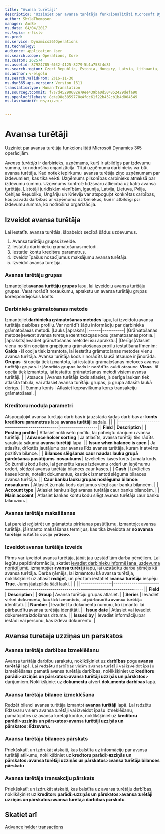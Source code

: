 ```yaml
---
title: "Avansa turētāji"
description: "Uzziniet par avansa turētāja funkcionalitāti Microsoft Dynamics 365 operācijām."
author: ShylaThompson
manager: AnnBe
ms.date: 04/04/2017
ms.topic: article
ms.prod: 
ms.service: Dynamics365Operations
ms.technology: 
audience: Application User
ms.search.scope: Operations, Core
ms.custom: 262574
ms.assetid: 87924785-6032-4125-8279-5b1a758f4d80
ms.search.region: Czech Republic, Estonia, Hungary, Latvia, Lithuania, Poland, Russia
ms.author: v-elgolu
ms.search.validFrom: 2016-11-30
ms.dyn365.ops.version: Version 1611
translationtype: Human Translation
ms.sourcegitcommit: f707d45290682e79ee439ba0d504852429defa90
ms.openlocfilehash: 8cfe98e3859778e4fdc61f22b437cb1b4d004549
ms.lasthandoff: 03/31/2017


---
```


# <a name="advance-holders"></a>Avansa turētāji

Uzziniet par avansa turētāja funkcionalitāti Microsoft Dynamics 365 operācijām.

*Avansa turētāja* ir darbinieks, uzņēmums, kurš ir atbildīgs par izdevumu summa, ko nodrošina organizācija. Tikai uzņēmuma darbinieks var būt avansa turētāja. Kad notiek iepirkumu, avansa turētāja ziņo uzņēmumam par izdevumiem, kas tika veikti. Uzņēmums pilsonības darbinieks atmaksā par izdevumu summu. Uzņēmums kontrolē līdzsvaru attiecībā uz katra avansa turētāja. Lietotāji juridiskām vienībām, Igaunija, Latvija, Lietuva, Polija, Čehijas Republiku, Ungāriju un Krievija var atspoguļot konkrētas darbības, kas pavada darbības ar uzņēmuma darbiniekus, kuri ir atbildīgi par izdevumu summa, ko nodrošina organizācija.

## <a name="set-up-an-advance-holder"></a>Izveidot avansa turētāja
Lai iestatītu avansa turētāja, jāpabeidz secībā šādus uzdevumus.
1.  Avansa turētāju grupas izveide.
2.  Iestatītu darbinieku grāmatošanas metodi.
3.  Iestatiet kontu kreditoru parametrus.
4.  Izveidot īpašus nosacījumus maksājumu avansa turētāja.
5.  Izveidot avansa turētāja.

### <a name="advance-holder-groups"></a>Avansa turētāju grupas

Izmantojiet **avansa turētāju grupas** lapu, lai izveidotu avansa turētāju grupas. Varat norādīt nosaukumu, aprakstu un avansa turētāju grupas korespondējošais konts.
### <a name="employee-posting-profile"></a>Darbinieku grāmatošanas metode

Izmantojiet **darbinieka grāmatošanas metodes** lapu, lai izveidotu avansa turētāja darbības profilu. Var norādīt šādu informāciju par darbinieka grāmatošanas metodi.
|Lauks |apraksts|
|------|-----------|
|Grāmatošanas metode|Ievadīt avansa turētāja identifikācijas kodu grāmatošanas profilā.|
|apraksts|Ievadiet grāmatošanas metodei īsu aprakstu.|
|Derīgs|Atlasiet vienu no šīm opcijām grupējumu grāmatošanas profilu iestatīšana līmenim: 
**Galda** -šī opcija tiek izmantota, lai iestatītu grāmatošanas metodes vienu avansa turētāja. Avansa turētāja kods ir norādīts laukā atsauce ir jānorāda.
**Grupas** -šī opcija tiek izmantota, lai iestatītu grāmatošanas metodes avansa turētāju grupas. Ir jānorāda grupas kods ir norādīts laukā atsauce.
**Visas** -šī opcija tiek izmantota, lai iestatītu grāmatošanas metodi visiem avansa turētāji. | | Atsauce | Avansa turētāja kods atlasiet, ja derīga laukam tiek atlasīta tabula, vai atlasiet avansa turētāju grupas, ja grupa atlasīta laukā derīgs. | | Summu konts | Atlasiet kopsavilkuma konts transakciju grāmatošanai. |



### <a name="account-payable-parameters"></a>Kreditoru moduļa parametri

Atspoguļojot avansa turētāja darbības ir jāuzstāda šādas darbības ar **konts kreditoru parametrus** lapu **avansa turētāji** sadaļu.
|                                                |                   |
|------------------------------------------------|-------------------|
|  **Field**                                     | **Description**                                                                                                                                                                  |
| **Posting profile**                            | Atlasiet noklusēto profilu, lai pabeigtu darījumu avansa turētāji.                                                                                                         |
| **Advance holder sorting**                     | Ja atlasīts, avansa turētāji tiks rādīts saraksta sākumā **avansa turētāji** lapā.                                                                     |
| **Issue when balance is open**                 | Ja atlasīts, drīkstēs jautājumu par avansu līdz avansa turētāja, kuram ir atvērts pozitīva bilance.                                                                      |
| **Bilances slēgšanas caur naudas lauku grupā pārdošanas pasūtījums: nosaukums** | Izvēlieties kases kvīts žurnāla kods. Šo žurnālu kodu lieto, lai ģenerētu kases izdevumu orderi un ieņēmumu orderi, slēdzot avansa turētāja bilances caur kases. |
| **Cash**                                       | Izvēlieties kases kontu, noteikt dokumentus, kas tiek izmantoti slēguma bilances avansa turētāja.                                                                 |
| **Caur banku lauku grupas noslēguma bilance: nosaukums** | Atlasiet žurnāla kods darījumus slēgt caur banku bilancēm.                                                                                                   |
| **Account type**                               | Atlasiet banku slēgt avansa turētāja caur banku bilancēm.                                                                                                        |
| **Main account**                               | Atlasiet bankas kontu kodu slēgt avansa turētāja caur banku bilancēm.                                                                                           |

### <a name="terms-of-payment-for-advance-holder"></a>Avansa turētāja maksāšanas

Lai pareizi reģistrēt un grāmatotu pirkšanas pasūtījumu, izmantojot avansa turētāja, jāizmanto maksāšanas termiņus, kas tika izveidota ar **no avansa turētāja** iestatīta opcija **patieso**.
### <a name="create-an-advance-holder-creation"></a>Izveidot avansa turētāja izveide

Pirms var izveidot avansa turētāja, jābūt jau uzstādītām darba ņēmējiem. Lai iegūtu papildinformāciju, skatiet [ievadiet darbinieku informēšana (uzdevuma norādījumi).](http://ax.help.dynamics.com/en/wiki/enter-worker-information/) Izmantojiet **avansa turētāji** lapu, lai uzstādītu darba ņēmējs kā avansa turētāja. Darba ņēmējs, lai izmantotu kā avansa turētāja, noklikšķiniet uz atlasīt **rediģēt**, un pēc tam iestatiet **avansa turētāja** iespēju **True**. Jums jāaizpilda šādi lauki.
|                |                                                                                             |
|----------------|---------------------------------------------------------------------------------------------|
| **Field**      | **Description**                                                                             |
| **Group**      | Avansa turētāju grupas atlasiet.                                                             |
| **Series**     | Ievadiet virkni dokumentu, kas tiek izmantots, lai pārbaudītu avansa turētāja identitāti. |
| **Number**     | Ievadiet tā dokumenta numuru, ko izmanto, lai pārbaudītu avansa turētāja identitāti. |
| **Issue date** | Atlasiet vai ievadiet dokumenta izdošanas datuma.                                                    |
| **Issued by**  | Ievadiet informāciju par iestādi vai personu, kas izdeva dokumentu.                       |

## <a name="advance-holder-inquiries-and-reports"></a>Avansa turētāja uzziņās un pārskatos
### <a name="advance-holder-transactions-inquiry"></a>Avansa turētāja darbības izmeklēšanu

Avansa turētāja darbību sarakstu, noklikšķiniet uz **darbības** pogu **avansa turētāji** lapā. Lai redzētu darbības visām avansa turētāji vai izveidot īpašu izmeklēšanas pamatā avansa turētāju darbības, noklikšķiniet uz **kreditoru parādi**&gt;**uzziņās un pārskatos**&gt;**avansa turētāji uzziņās un pārskatos**&gt; darījumiem. Noklikšķiniet uz **dokumentu** atvērt **dokumenta darbības** lapā.
### <a name="advance-holder-balance-inquiry"></a>Avansa turētāja bilance izmeklēšana

Redzēt bilanci avansa turētāja izmantot **avansa turētāji** lapā. Lai redzētu līdzsvaru visiem avansa turētāji vai izveidot īpašu izmeklēšanu, pamatojoties uz avansa turētāji kontus, noklikšķiniet uz **kreditoru parādi**&gt;**uzziņās un pārskatos**&gt;**avansa turētāji uzziņās un pārskatos**&gt;**līdzsvaru.**
### <a name="advance-holder-balance-report"></a>Avansa turētāja bilances pārskats

Priekšskatīt un izdrukāt atskaiti, kas balstīta uz informāciju par avansa turētāji atlikumu, noklikšķiniet uz **kreditoru parādi**&gt;**uzziņās un pārskatos**&gt;**avansa turētāji uzziņās un pārskatos**&gt;**avansa turētāja bilances pārskatu**.
### <a name="advance-holder-transactions-report"></a>Avansa turētāja transakciju pārskats

Priekšskatīt un izdrukāt atskaiti, kas balstīta uz avansa turētāju darbības, noklikšķiniet uz **kreditoru parādi**&gt;**uzziņās un pārskatos**&gt;**avansa turētāji uzziņās un pārskatos**&gt;**avansa turētāja darbības pārskatu**.



<a name="see-also"></a>Skatiet arī
--------

[Advance holder transactions](emea-advance-holders-transactions.md)


